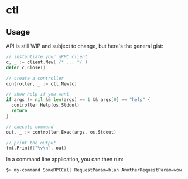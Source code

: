 # ctl

## Usage

API is still WIP and subject to change, but here's the general gist:

```go
// instantiate your gRPC client
c, _ := client.New( /* ... */ )
defer c.Close()

// create a controller
controller, _ := ctl.New(c)

// show help if you want
if args != nil && len(args) == 1 && args[0] == "help" {
  controller.Help(os.Stdout)
  return
}

// execute command
out, _ := controller.Exec(args, os.Stdout)

// print the output
fmt.Printf("%v\n", out)
```

In a command line application, you can then run:

```sh
$> my-command SomeRPCCall RequestParam=blah AnotherRequestParam=wow
```

